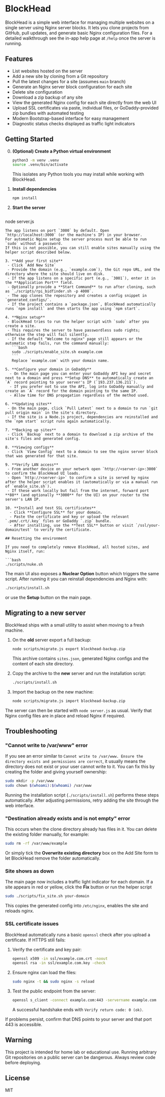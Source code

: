 # BlockHead

BlockHead is a simple web interface for managing multiple websites on a single server using Nginx server blocks. It lets you clone projects from GitHub, pull updates, and generate basic Nginx configuration files.
For a detailed walkthrough see the in-app help page at `/help` once the server is running.

## Features

- List websites hosted on the server
- Add a new site by cloning from a Git repository
- Pull the latest changes for a site (assumes `main` branch)
- Generate an Nginx server block configuration for each site
- Delete site configuration
- Download a zip backup of any site
- View the generated Nginx config for each site directly from the web UI
- Upload SSL certificates via paste, individual files, or GoDaddy-provided zip bundles with automated testing
- Modern Bootstrap-based interface for easy management
- Diagnostic status checks displayed as traffic light indicators

## Getting Started

0. **(Optional) Create a Python virtual environment**
   ```bash
   python3 -m venv .venv
   source .venv/bin/activate
   ```
   This isolates any Python tools you may install while working with BlockHead.

1. **Install dependencies**
   ```bash
   npm install
   ```
2. **Start the server**
   ```bash
 node server.js
  ```
  The app listens on port `3000` by default. Open `http://localhost:3000` (or the machine's IP) in your browser.
  For automatic Nginx setup the server process must be able to run `sudo` without a password.
  If this is not possible, you can still enable sites manually using the helper script described below.

3. **Add your first site**
   - Click `Add New Site`
   - Provide the domain (e.g., `example.com`), the Git repo URL, and the directory where the site should live on disk.
   - If the app listens on a specific port (e.g., `3001`), enter it in the **Application Port** field.
   - Optionally provide a **Start Command** to run after cloning, such as `./scripts/rpi_bidfinder.sh -p 4000`.
   - The app clones the repository and creates a config snippet in `generated_configs/`.
   - If the project contains a `package.json`, BlockHead automatically runs `npm install` and then starts the app using `npm start`.

4. **Nginx setup**
   - BlockHead tries to run the helper script with `sudo` after you create a site.
   - This requires the server to have passwordless sudo rights; otherwise the step will fail silently.
   - If the default "Welcome to nginx" page still appears or the automatic step fails, run the command manually:
     ```bash
     sudo ./scripts/enable_site.sh example.com
     ```
     Replace `example.com` with your domain name.

5. **Configure your domain in GoDaddy**
    - On the main page you can enter your GoDaddy API key and secret next to a domain and press **Setup DNS** to automatically create an `A` record pointing to your server's IP (`193.237.136.211`).
    - If you prefer not to use the API, log into GoDaddy manually and create an `A` record for the domain pointing to the same IP.
    - Allow time for DNS propagation regardless of the method used.

6. **Updating sites**
   - On the main page, click `Pull Latest` next to a domain to run `git pull origin main` in the site's directory.
   - If the site is a Node.js project, dependencies are reinstalled and the `npm start` script runs again automatically.

7. **Backing up sites**
   - Click `Backup` next to a domain to download a zip archive of the site's files and generated config.

8. **Viewing configs**
   - Click `View Config` next to a domain to see the nginx server block that was generated for that site.

9. **Verify LAN access**
   - From another device on your network open `http://<server-ip>:3000` to confirm the BlockHead UI loads.
   - Open `http://<server-ip>` to confirm a site is served by nginx after the helper script enables it (automatically or via a manual run of `enable_site.sh`).
   - If these work locally but fail from the internet, forward port **80** (and optionally **3000** for the UI) on your router to the server's LAN IP.

10. **Install and test SSL certificates**
    - Click **Configure SSL** for your domain.
    - Paste the certificate and key or upload the relevant `.pem/.crt/.key` files or GoDaddy `.zip` bundle.
    - After installing, use the **Test SSL** button or visit `/ssl/your-domain/test` to verify the certificate.

## Resetting the environment

If you need to completely remove BlockHead, all hosted sites, and Nginx itself, run:

```bash
./scripts/nuke.sh
```

The main UI also exposes a **Nuclear Option** button which triggers the same script. After running it you can reinstall dependencies and Nginx with:

```bash
./scripts/install.sh
```

or use the **Setup** button on the main page.

## Migrating to a new server

BlockHead ships with a small utility to assist when moving to a fresh machine.

1. On the **old** server export a full backup:

   ```bash
   node scripts/migrate.js export blockhead-backup.zip
   ```

   This archive contains `sites.json`, generated Nginx configs and the content
   of each site directory.

2. Copy the archive to the **new** server and run the installation script:

   ```bash
   ./scripts/install.sh
   ```

3. Import the backup on the new machine:

   ```bash
   node scripts/migrate.js import blockhead-backup.zip
   ```


The server can then be started with `node server.js` as usual. Verify that Nginx
config files are in place and reload Nginx if required.

## Troubleshooting

### "Cannot write to /var/www" error

If you see an error similar to `Cannot write to /var/www. Ensure the directory
exists and permissions are correct`, it usually means the directory does not
exist or your user cannot write to it. You can fix this by creating the folder
and giving yourself ownership:

```bash
sudo mkdir -p /var/www
sudo chown $(whoami):$(whoami) /var/www
```

Running the installation script (`./scripts/install.sh`) performs these steps
automatically. After adjusting permissions, retry adding the site through the
web interface.

### "Destination already exists and is not empty" error

This occurs when the clone directory already has files in it. You can delete the
existing folder manually, for example:

```bash
sudo rm -rf /var/www/example
```

Or simply tick the **Overwrite existing directory** box on the Add Site form to
let BlockHead remove the folder automatically.

### Site shows as down

The main page now includes a traffic light indicator for each domain. If a site
appears in red or yellow, click the **Fix** button or run the helper script

```bash
sudo ./scripts/fix_site.sh your-domain
```

This copies the generated config into `/etc/nginx`, enables the site and
reloads nginx.

### SSL certificate issues

BlockHead automatically runs a basic `openssl` check after you upload a certificate.
If HTTPS still fails:

1. Verify the certificate and key pair:
   ```bash
   openssl x509 -in ssl/example.com.crt -noout
   openssl rsa -in ssl/example.com.key -check
   ```
2. Ensure nginx can load the files:
   ```bash
   sudo nginx -t && sudo nginx -s reload
   ```
3. Test the public endpoint from the server:
   ```bash
   openssl s_client -connect example.com:443 -servername example.com
   ```
   A successful handshake ends with `Verify return code: 0 (ok)`.

If problems persist, confirm that DNS points to your server and that port 443 is accessible.

## Warning

This project is intended for home lab or educational use. Running arbitrary Git repositories on a public server can be dangerous. Always review code before deploying.

## License

MIT
